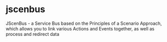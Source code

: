 # jscenbus
JScenBus - a Service Bus based on the Principles of a Scenario Approach, which allows you to link various Actions and Events together, as well as process and redirect data

